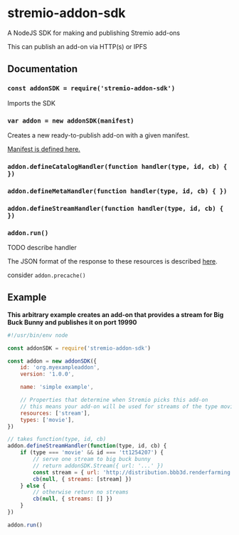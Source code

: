 # stremio-addon-sdk

A NodeJS SDK for making and publishing Stremio add-ons

This can publish an add-on via HTTP(s) or IPFS


## Documentation

### `const addonSDK = require('stremio-addon-sdk')`

Imports the SDK

### `var addon = new addonSDK(manifest)`

Creates a new ready-to-publish add-on with a given manifest. 

[Manifest is defined here.](docs/api/manifest.md)

### `addon.defineCatalogHandler(function handler(type, id, cb) { })`

### `addon.defineMetaHandler(function handler(type, id, cb) { })`

### `addon.defineStreamHandler(function handler(type, id, cb) { })`

### `addon.run()`

TODO describe handler

The JSON format of the response to these resources is described [here]().


consider `addon.precache()`

## Example

**This arbitrary example creates an add-on that provides a stream for Big Buck Bunny and publishes it on port 19990**

```javascript
#!/usr/bin/env node

const addonSDK = require('stremio-addon-sdk')

const addon = new addonSDK({
	id: 'org.myexampleaddon',
	version: '1.0.0',

	name: 'simple example',

	// Properties that determine when Stremio picks this add-on
	// this means your add-on will be used for streams of the type movie
	resources: ['stream'],
	types: ['movie'],
})

// takes function(type, id, cb)
addon.defineStreamHandler(function(type, id, cb) {
	if (type === 'movie' && id === 'tt1254207') {
		// serve one stream to big buck bunny
		// return addonSDK.Stream({ url: '...' })
		const stream = { url: 'http://distribution.bbb3d.renderfarming.net/video/mp4/bbb_sunflower_1080p_30fps_normal.mp4' }
		cb(null, { streams: [stream] })
	} else {
		// otherwise return no streams
		cb(null, { streams: [] })
	}
})

addon.run()

```
